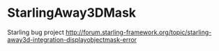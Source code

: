 # StarlingAway3DMask

Starling bug project
http://forum.starling-framework.org/topic/starling-away3d-integration-displayobjectmask-error
